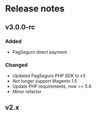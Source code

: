 # Release notes

## v3.0.0-rc

### Added
- PagSeguro direct payment

### Changed
- Updated PagSeguro PHP SDK to v3
- Not longer support Magento 1.5
- Update PHP requirements, now >= 5.4
- Minor refactor

## v2.x